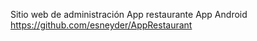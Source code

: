 Sitio web de administración App restaurante
App Android
https://github.com/esneyder/AppRestaurant


